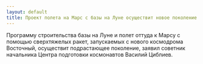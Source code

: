 ```yaml
---
layout: default
title: Проект полета на Марс с базы на Луне осуществит новое поколение.
---
```

Программу строительства базы на Луне и полет оттуда к Марсу с помощью сверхтяжелых ракет, запускаемых с нового космодрома Восточный, осуществит подрастающее поколение, заявил советник начальника Центра подготовки космонавтов Василий Циблиев.
